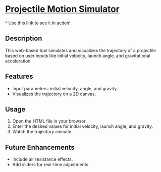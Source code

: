 
# [Projectile Motion Simulator](https://austinorphan.com/ProjectileMotionSimulator/src/index.html)
^ Use this link to see it in action!

## Description
This web-based tool simulates and visualizes the trajectory of a projectile based on user inputs like initial velocity, launch angle, and gravitational acceleration.

## Features
- Input parameters: initial velocity, angle, and gravity.
- Visualizes the trajectory on a 2D canvas.

## Usage
1. Open the HTML file in your browser.
2. Enter the desired values for initial velocity, launch angle, and gravity.
3. Watch the trajectory animate.

## Future Enhancements
- Include air resistance effects.
- Add sliders for real-time adjustments.
